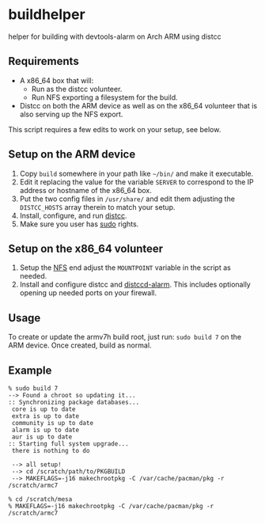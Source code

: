 # buildhelper
helper for building with devtools-alarm on Arch ARM using distcc

## Requirements
* A x86_64 box that will:
	* Run as the distcc volunteer.
	* Run NFS exporting a filesystem for the build.
* Distcc on both the ARM device as well as on the x86_64 volunteer that is also serving up the NFS export.

This script requires a few edits to work on your setup, see below. 

## Setup on the ARM device
1. Copy `build` somewhere in your path like `~/bin/` and make it executable.
2. Edit it replacing the value for the variable `SERVER` to correspond to the IP address or hostname of the x86_64 box.
3. Put the two config files in `/usr/share/` and edit them adjusting the `DISTCC_HOSTS` array therein to match your setup.
4. Install, configure, and run [distcc](https://wiki.archlinux.org/index.php/Distcc).
5. Make sure you user has [sudo](https://wiki.archlinux.org/index.php/Sudo#Using_visudo) rights.

## Setup on the x86_64 volunteer
1. Setup the [NFS](https://wiki.archlinux.org/index.php/NFS) end adjust the `MOUNTPOINT` variable in the script as needed.
2. Install and configure distcc and [distccd-alarm](https://aur.archlinux.org/packages/distccd-alarm-armv7h/). This includes optionally opening up needed ports on your firewall.

## Usage
To create or update the armv7h build root, just run: `sudo build 7` on the ARM device.  Once created, build as normal.

## Example
```
% sudo build 7
--> Found a chroot so updating it...
:: Synchronizing package databases...
 core is up to date
 extra is up to date
 community is up to date
 alarm is up to date
 aur is up to date
:: Starting full system upgrade...
 there is nothing to do

 --> all setup!
 --> cd /scratch/path/to/PKGBUILD
 --> MAKEFLAGS=-j16 makechrootpkg -C /var/cache/pacman/pkg -r /scratch/armc7

% cd /scratch/mesa
% MAKEFLAGS=-j16 makechrootpkg -C /var/cache/pacman/pkg -r /scratch/armc7
```
